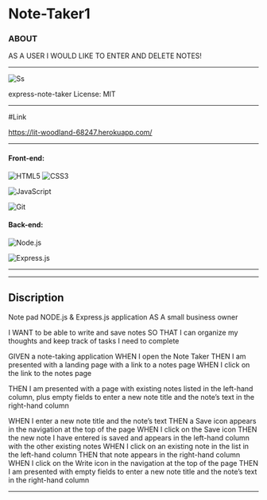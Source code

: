 # Note-Taker1

### ABOUT
AS A USER I WOULD LIKE TO ENTER AND DELETE NOTES!


_____________________________________________________________________________________________________________________________________________________________


![Ss](https://karltunmoreno.github.io/My-Portfolio/assets/images/notetakerpic.jpg)

express-note-taker
License: MIT


________________________________________________________________________________________________________________________________________________________________


#Link

https://lit-woodland-68247.herokuapp.com/
___________________________________________________________________________________________________________________________________________________________________
 #### Front-end:
 
![HTML5](https://img.shields.io/badge/html5-%23E34F26.svg?logo=html5&logoColor=white&style=for-the-badge)
![CSS3](https://img.shields.io/badge/css3-%231572B6.svg?logo=css3&logoColor=white&style=for-the-badge)

![JavaScript](https://img.shields.io/badge/-JavaScript-%23F7DF1C?style=flat-square&logo=javascript&logoColor=000000&color=d1b01f)

 




	
![Git](https://img.shields.io/badge/git-%23F05033.svg?logo=git&logoColor=white&style=for-the-badge)
	

  
#### Back-end:
 ![Node.js ](https://img.shields.io/badge/node.js-6DA55F?logo=node.js&logoColor=white&style=for-the-badge)

  ![Express.js](https://img.shields.io/badge/express.js-%23404d59.svg?logo=express&logoColor=%2361DAFB&style=for-the-badge)
 _________________________________________________________________________________________________________________________________________________________________
 



___________________________________________________________________________________________________________________________________________________________________
## Discription 

Note pad NODE.js &amp; Express.js application
AS A small business owner

I WANT to be able to write and save notes
SO THAT I can organize my thoughts and keep track of tasks I need to complete

GIVEN a note-taking application
WHEN I open the Note Taker
THEN I am presented with a landing page with a link to a notes page
WHEN I click on the link to the notes page

THEN I am presented with a page with existing notes listed in the left-hand column,
plus empty fields to enter a new note title and the note’s text in the right-hand column

WHEN I enter a new note title and the note’s text
THEN a Save icon appears in the navigation at the top of the page
WHEN I click on the Save icon
THEN the new note I have entered is saved and appears in the left-hand column with the other existing notes
WHEN I click on an existing note in the list in the left-hand column
THEN that note appears in the right-hand column
WHEN I click on the Write icon in the navigation at the top of the page
THEN I am presented with empty fields to enter a new note title and the note’s text in the right-hand column

_______________________________________________________________________________________________________________________________________________________________________
